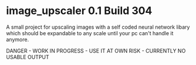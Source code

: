 # image_upscaler 0.1 Build 304

A small project for upscaling images with a self coded neural network libary which should be expandable to any scale until your pc can't handle it anymore.

DANGER - WORK IN PROGRESS - USE IT AT OWN RISK - CURRENTLY NO USABLE OUTPUT
